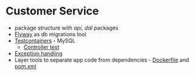# Customer Service

- package structure with _api_, _dal_ packages
- [Flyway](https://flywaydb.org) as db migrations tool
- [Testcontainers](https://www.testcontainers.org) - MySQL
    - [Controller test](./src/test/java/sk/janobono/sca/customerservice/api/controller/CustomerControllerIT.java)
- [Exception handling](./src/main/java/sk/janobono/sca/customerservice/config/ControllerAdvisor.java)
- Layer tools to separate app code from dependencies - [Dockerfile](./Dockerfile) and [pom.xml](./pom.xml)

